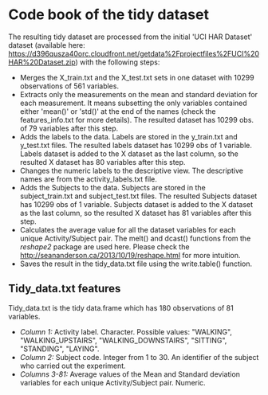 # Code book of the tidy dataset

The resulting tidy dataset are processed from the initial 'UCI HAR Dataset' dataset (available here: https://d396qusza40orc.cloudfront.net/getdata%2Fprojectfiles%2FUCI%20HAR%20Dataset.zip) with the following steps:

* Merges the X_train.txt and the X_test.txt sets in one dataset with 10299 observations of 561 variables.
* Extracts only the measurements on the mean and standard deviation for each measurement. It means subsetting the only variables contained either 'mean()' or 'std()' at the end of the names (check the features_info.txt for more details). The resulted dataset has 10299 obs. of 79 variables after this step.
* Adds the labels to the data. Labels are stored in the y_train.txt and y_test.txt files. The resulted labels dataset has 10299 obs of 1 variable. Labels dataset is added to the X dataset as the last column, so the resulted X dataset has 80 variables after this step.
* Changes the numeric labels to the descriptive view. The descriptive names are from the activity_labels.txt file.
* Adds the Subjects to the data. Subjects are stored in the subject_train.txt and subject_test.txt files. The resulted Subjects dataset has 10299 obs of 1 variable. Subjects dataset is added to the X dataset as the last column, so the resulted X dataset has 81 variables after this step.
* Calculates the average value for all the dataset variables for each unique Activity/Subject pair. The melt() and dcast() functions from the *reshape2* package are used here. Please check the http://seananderson.ca/2013/10/19/reshape.html for more intuition.
* Saves the result in the tidy_data.txt file using the write.table() function.

## Tidy_data.txt features

Tidy_data.txt is the tidy data.frame which has 180 observations of 81 variables.

* *Column 1:* Activity label. Character. Possible values: "WALKING", "WALKING_UPSTAIRS", "WALKING_DOWNSTAIRS", "SITTING", "STANDING", "LAYING".
* *Column 2:* Subject code. Integer from 1 to 30. An identifier of the subject who carried out the experiment.
* *Columns 3-81:* Average values of the Mean and Standard deviation variables for each unique Activity/Subject pair. Numeric.
